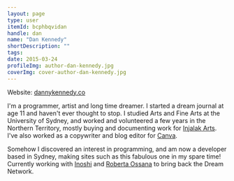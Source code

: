 ```yaml
---
layout: page
type: user
itemId: bcphbqvidan
handle: dan
name: "Dan Kennedy"
shortDescription: ""
tags:
date: 2015-03-24
profileImg: author-dan-kennedy.jpg
coverImg: cover-author-dan-kennedy.jpg
---
```


Website: [dannykennedy.co](https://dannykennedy.co/)

I'm a programmer, artist and long time dreamer. I started a dream journal at age 11 and haven't ever thought to stop. I studied Arts and Fine Arts at the University of Sydney, and worked and volunteered a few years in the Northern Territory, mostly buying and documenting work for <a href="https://injalak.com/" target="_blank">Injalak Arts</a>. I've also worked as a copywriter and blog editor for <a href="https://www.canva.com/" target="_blank">Canva</a>. 

Somehow I discovered an interest in programming, and am now a developer based in Sydney, making sites such as this fabulous one in my spare time! Currently working with [Inoshi](../@inoshi) and [Roberta Ossana](../@robertaossana) to bring back the Dream Network.  